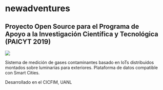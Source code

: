 # newadventures
## Proyecto Open Source para el Programa de Apoyo a la Investigación Científica y Tecnológica (PAICYT 2019)



<div>
<img src="http://www.fcfm.uanl.mx/sites/default/files/fcfmLogo_0.png"/>
</div>


Sistema de medición de gases contaminantes basado en IoTs distribuidos montados sobre luminarias para exteriores. Plataforma de datos compatible con Smart Cities.

Desarrollado en el CICFIM, UANL